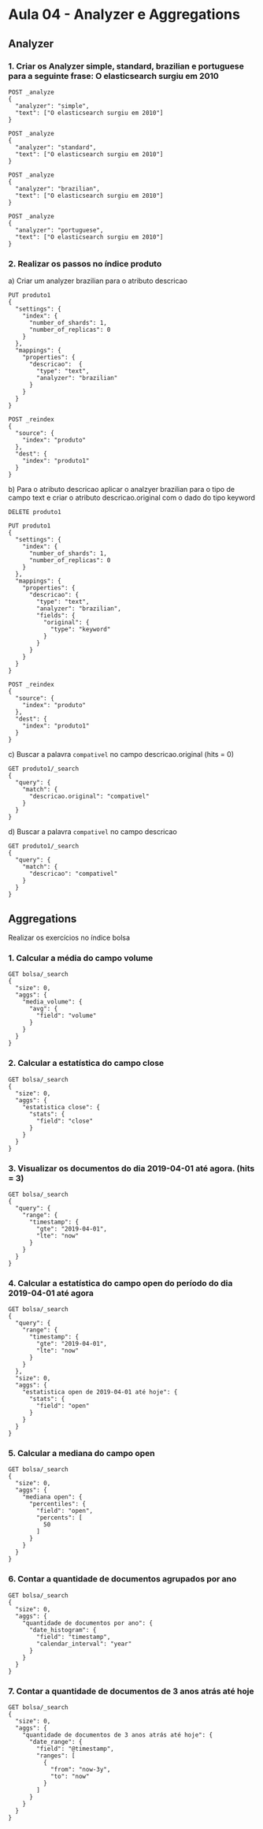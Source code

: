 # Aula 04 - Analyzer e Aggregations

## Analyzer

### 1. Criar os Analyzer simple, standard, brazilian e portuguese para a seguinte frase: O elasticsearch surgiu em 2010

```http
POST _analyze
{
  "analyzer": "simple",
  "text": ["O elasticsearch surgiu em 2010"]
}

POST _analyze
{
  "analyzer": "standard",
  "text": ["O elasticsearch surgiu em 2010"]
}

POST _analyze
{
  "analyzer": "brazilian",
  "text": ["O elasticsearch surgiu em 2010"]
}

POST _analyze
{
  "analyzer": "portuguese",
  "text": ["O elasticsearch surgiu em 2010"]
}
```

### 2. Realizar os passos no índice produto

a) Criar um analyzer brazilian para o atributo descricao

```http
PUT produto1
{
  "settings": {
    "index": {
      "number_of_shards": 1,
      "number_of_replicas": 0
    }
  },
  "mappings": {
    "properties": {
      "descricao":  {
        "type": "text",
        "analyzer": "brazilian"
      }
    }
  }
}

POST _reindex
{
  "source": {
    "index": "produto"
  },
  "dest": {
    "index": "produto1"
  }
}
```

b) Para o atributo descricao aplicar o analzyer brazilian para o tipo de campo text e criar o atributo descricao.original com o dado do tipo keyword

```http
DELETE produto1

PUT produto1
{
  "settings": {
    "index": {
      "number_of_shards": 1,
      "number_of_replicas": 0
    }
  },
  "mappings": {
    "properties": {
      "descricao": {
        "type": "text",
        "analyzer": "brazilian",
        "fields": {
          "original": {
            "type": "keyword"
          }
        }
      }
    }
  }
}

POST _reindex
{
  "source": {
    "index": "produto"
  },
  "dest": {
    "index": "produto1"
  }
}
```

c) Buscar a palavra `compativel` no campo descricao.original (hits = 0)

```http
GET produto1/_search
{
  "query": {
    "match": {
      "descricao.original": "compativel"
    }
  }
}
```

d) Buscar a palavra `compativel` no campo descricao

```http
GET produto1/_search
{
  "query": {
    "match": {
      "descricao": "compativel"
    }
  }
}
```

## Aggregations

Realizar os exercícios no índice bolsa

### 1. Calcular a média do campo volume

```http
GET bolsa/_search
{
  "size": 0,
  "aggs": {
    "media_volume": {
      "avg": {
        "field": "volume"
      }
    }
  }
}
```

### 2. Calcular a estatística do campo close

```http
GET bolsa/_search
{
  "size": 0,
  "aggs": {
    "estatistica close": {
      "stats": {
        "field": "close"
      }
    }
  }
}
```

### 3. Visualizar os documentos do dia 2019-04-01 até agora. (hits = 3)

```http
GET bolsa/_search
{
  "query": {
    "range": {
      "timestamp": {
        "gte": "2019-04-01",
        "lte": "now"
      }
    }
  }
}
```

### 4. Calcular a estatística do campo open do período do dia 2019-04-01 até agora

```http
GET bolsa/_search
{
  "query": {
    "range": {
      "timestamp": {
        "gte": "2019-04-01",
        "lte": "now"
      }
    }
  },
  "size": 0,
  "aggs": {
    "estatistica open de 2019-04-01 até hoje": {
      "stats": {
        "field": "open"
      }
    }
  }
}
```

### 5. Calcular a mediana do campo open

```http
GET bolsa/_search
{
  "size": 0,
  "aggs": {
    "mediana open": {
      "percentiles": {
        "field": "open",
        "percents": [
          50
        ]
      }
    }
  }
}
```

### 6. Contar a quantidade de documentos agrupados por ano

```http
GET bolsa/_search
{
  "size": 0,
  "aggs": {
    "quantidade de documentos por ano": {
      "date_histogram": {
        "field": "timestamp",
        "calendar_interval": "year"
      }
    }
  }
}
```

### 7. Contar a quantidade de documentos de 3 anos atrás até hoje

```http
GET bolsa/_search
{
  "size": 0,
  "aggs": {
    "quantidade de documentos de 3 anos atrás até hoje": {
      "date_range": {
        "field": "@timestamp",
        "ranges": [
          {
            "from": "now-3y",
            "to": "now"
          }
        ]
      }
    }
  }
}
```
